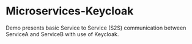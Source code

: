 # Microservices-Keycloak
Demo presents basic Service to Service (S2S) communication between ServiceA and ServiceB with use of Keycloak. 
